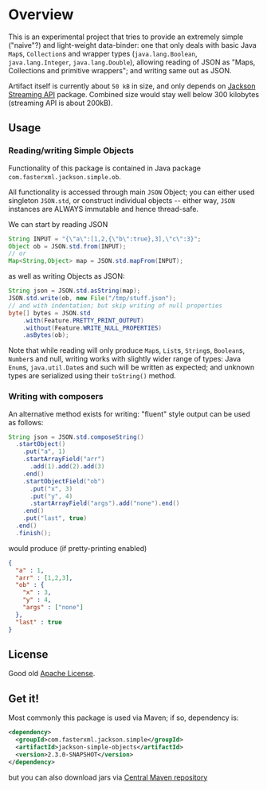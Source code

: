 # Overview

This is an experimental project that tries to provide an extremely simple ("naive"?)
and light-weight data-binder: one that only deals with basic Java `Map`s, `Collection`s
and wrapper types (`java.lang.Boolean`, `java.lang.Integer`, `java.lang.Double`),
allowing reading of JSON as "Maps, Collections and primitive wrappers"; and writing same
out as JSON.

Artifact itself is currently about `50 kB` in size, and only depends on
[Jackson Streaming API](../../../jackson-core) package.
Combined size would stay well below 300 kilobytes (streaming API is about 200kB).

## Usage

### Reading/writing Simple Objects

Functionality of this package is contained in Java package `com.fasterxml.jackson.simple.ob`.

All functionality is accessed through main `JSON` Object; you can either used singleton `JSON.std`,
or construct individual objects -- either way, `JSON` instances are ALWAYS immutable and hence thread-safe.

We can start by reading JSON

```java
String INPUT = "{\"a\":[1,2,{\"b\":true},3],\"c\":3}";
Object ob = JSON.std.from(INPUT);
// or
Map<String,Object> map = JSON.std.mapFrom(INPUT);
```

as well as writing Objects as JSON:

```java
String json = JSON.std.asString(map);
JSON.std.write(ob, new File("/tmp/stuff.json");
// and with indentation; but skip writing of null properties
byte[] bytes = JSON.std
    .with(Feature.PRETTY_PRINT_OUTPUT)
    .without(Feature.WRITE_NULL_PROPERTIES)
    .asBytes(ob);
```

Note that while reading will only produce `Map`s, `List`s, `String`s, `Boolean`s, `Number`s and null,
writing works with slightly wider range of types: Java `Enum`s, `java.util.Date`s and such will be written
as expected; and unknown types are serialized using their `toString()` method.

### Writing with composers

An alternative method exists for writing: "fluent" style output can be used as follows:

```java
String json = JSON.std.composeString()
  .startObject()
    .put("a", 1)
    .startArrayField("arr")
      .add(1).add(2).add(3)
    .end()
    .startObjectField("ob")
      .put("x", 3)
      .put("y", 4)
      .startArrayField("args").add("none").end()
    .end()
    .put("last", true)
  .end()
  .finish();
```

would produce (if pretty-printing enabled)

```json
{
  "a" : 1,
  "arr" : [1,2,3],
  "ob" : {
    "x" : 3,
    "y" : 4,
    "args" : ["none"]
  },
  "last" : true
}
```


## License

Good old [Apache License](http://www.apache.org/licenses/LICENSE-2.0).

## Get it!

Most commonly this package is used via Maven; if so, dependency is:

```xml
<dependency>
  <groupId>com.fasterxml.jackson.simple</groupId>
  <artifactId>jackson-simple-objects</artifactId>
  <version>2.3.0-SNAPSHOT</version>
</dependency>
```

but you can also download jars via [Central Maven repository](http://repo1.maven.org/maven2/com/fasterxml/jackson/simple/)
